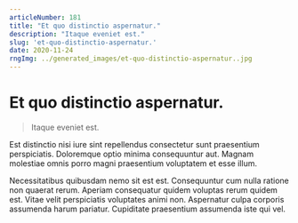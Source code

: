 ```yaml
---
articleNumber: 181
title: "Et quo distinctio aspernatur."
description: "Itaque eveniet est."
slug: 'et-quo-distinctio-aspernatur.'
date: 2020-11-24
rngImg: ../generated_images/et-quo-distinctio-aspernatur..jpg
---
```


# Et quo distinctio aspernatur.

> Itaque eveniet est.

Est distinctio nisi iure sint repellendus consectetur sunt praesentium perspiciatis. Doloremque optio minima consequuntur aut. Magnam molestiae omnis porro magni praesentium voluptatem et esse illum.
 Necessitatibus quibusdam nemo sit est est. Consequuntur cum nulla ratione non quaerat rerum. Aperiam consequatur quidem voluptas rerum quidem est. Vitae velit perspiciatis voluptates animi non. Aspernatur culpa corporis assumenda harum pariatur. Cupiditate praesentium assumenda iste qui vel.
